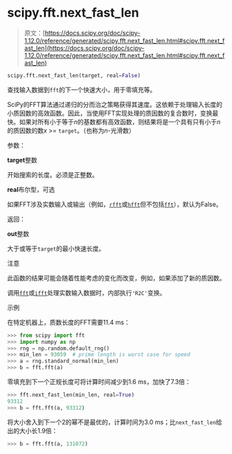 # scipy.fft.next_fast_len

> 原文：[https://docs.scipy.org/doc/scipy-1.12.0/reference/generated/scipy.fft.next_fast_len.html#scipy.fft.next_fast_len](https://docs.scipy.org/doc/scipy-1.12.0/reference/generated/scipy.fft.next_fast_len.html#scipy.fft.next_fast_len)

```py
scipy.fft.next_fast_len(target, real=False)
```

查找输入数据到`fft`的下一个快速大小，用于零填充等。

SciPy的FFT算法通过递归的分而治之策略获得其速度。这依赖于处理输入长度的小质因数的高效函数。因此，当使用FFT实现处理的质因数的复合数时，变换最快。如果对所有小于等于*n*的基数都有高效函数，则结果将是一个具有只有小于*n*的质因数的数*x* >= `target`。（也称为*n*-光滑数）

参数：

**target**整数

开始搜索的长度。必须是正整数。

**real**布尔型，可选

如果FFT涉及实数输入或输出（例如，[`rfft`](https://docs.scipy.org/doc/scipy-1.12.0/reference/generated/scipy.fft.rfft.html#scipy.fft.rfft "scipy.fft.rfft")或[`hfft`](https://docs.scipy.org/doc/scipy-1.12.0/reference/generated/scipy.fft.hfft.html#scipy.fft.hfft "scipy.fft.hfft")但不包括[`fft`](https://docs.scipy.org/doc/scipy-1.12.0/reference/generated/scipy.fft.fft.html#scipy.fft.fft "scipy.fft.fft")），默认为False。

返回：

**out**整数

大于或等于`target`的最小快速长度。

注意

此函数的结果可能会随着性能考虑的变化而改变，例如，如果添加了新的质因数。

调用[`fft`](https://docs.scipy.org/doc/scipy-1.12.0/reference/generated/scipy.fft.fft.html#scipy.fft.fft "scipy.fft.fft")或[`ifft`](https://docs.scipy.org/doc/scipy-1.12.0/reference/generated/scipy.fft.ifft.html#scipy.fft.ifft "scipy.fft.ifft")处理实数输入数据时，内部执行`'R2C'`变换。

示例

在特定机器上，质数长度的FFT需要11.4 ms：

```py
>>> from scipy import fft
>>> import numpy as np
>>> rng = np.random.default_rng()
>>> min_len = 93059  # prime length is worst case for speed
>>> a = rng.standard_normal(min_len)
>>> b = fft.fft(a) 
```

零填充到下一个正规长度可将计算时间减少到1.6 ms，加快了7.3倍：

```py
>>> fft.next_fast_len(min_len, real=True)
93312
>>> b = fft.fft(a, 93312) 
```

将大小舍入到下一个2的幂不是最优的，计算时间为3.0 ms；比`next_fast_len`给出的大小长1.9倍：

```py
>>> b = fft.fft(a, 131072) 
```
